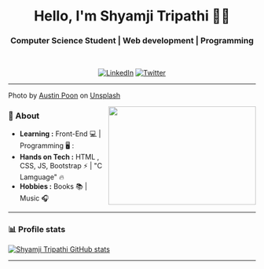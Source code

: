 <h1 align="center"> Hello, I'm Shyamji Tripathi 👨‍💻 </h1>

<h3 align="center">  Computer Science Student | Web development | Programming </h3> <br>

<p align="center"> 
<a href="https://www.linkedin.com/in/sulthannk/"><img alt="LinkedIn" src="https://img.shields.io/badge/-Sulthan_Mohaideen-blue?style=flat-square&logo=Linkedin&logoColor=white&link=https://www.linkedin.com/in/sulthannk/" ></a>
<a href="https://twitter.com/SulthanNK"><img alt="Twitter" src="https://img.shields.io/badge/-SulthanNK-1ca0f1?style=flat-square&logo=twitter&logoColor=white&link=https://twitter.com/SulthanNK"></a>

---------------------------------------------------------------------------------------------------------------------------------------------------------------------------------
<!-- credits for gif https://giphy.com/izmiragency -->
Photo by <a href="https://unsplash.com/@austinpoon?utm_source=unsplash&utm_medium=referral&utm_content=creditCopyText">Austin Poon</a> on <a href="https://unsplash.com/s/photos/tech?utm_source=unsplash&utm_medium=referral&utm_content=creditCopyText">Unsplash</a>


<img align="right" height="200" width="300" src="dev.gif">

### 🤔 About
-  **Learning :** Front-End :computer: | Programming 🖥️ : 
-  **Hands on Tech :** HTML , CSS, JS, Bootstrap :zap: | "C Lamguage" :fire:	
-  **Hobbies :** Books :books: | Music :headphones:



--------------------------------------------------------------------------------------------------------------------------------------------------------------------------------
### 📊 Profile stats

[![Shyamji Tripathi GitHub stats](https://github-readme-stats.vercel.app/api?username=Shyamjitripathi)](https://github.com/anuraghazra/github-readme-stats)

-------------------------------------------------------------------------------------------------------------------------------------------------------------------------------
